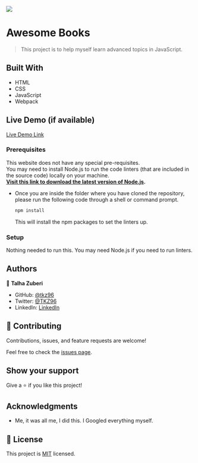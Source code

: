 ![](https://img.shields.io/badge/Microverse-blueviolet)

# Awesome Books

> This project is to help myself learn advanced topics in JavaScript.

## Built With

- HTML
- CSS
- JavaScript
- Webpack

## Live Demo (if available)

[Live Demo Link](https://livedemo.com)

### Prerequisites

This website does not have any special pre-requisites.<br />
You may need to install Node.js to run the code linters (that are included in the source code) locally on your machine.<br />
<b>[Visit this link to download the latest version of Node.js](https://nodejs.org/en/download/).</b>

- Once you are inside the folder where you have cloned the repository, please run the following code through a shell or command prompt.

  ```sh
  npm install
  ```

  This will install the npm packages to set the linters up.

### Setup

Nothing needed to run this. You may need Node.js if you need to run linters.

## Authors

👤 **Talha Zuberi**

- GitHub: [@tkz96](https://github.com/tkz96)
- Twitter: [@TKZ96](https://twitter.com/tkz96)
- LinkedIn: [LinkedIn](https://linkedin.com/in/talha-zuberi)

## 🤝 Contributing

Contributions, issues, and feature requests are welcome!

Feel free to check the [issues page](../../issues/).

## Show your support

Give a ⭐️ if you like this project!

## Acknowledgments

- Me, it was all me, I did this. I Googled everything myself.

## 📝 License

This project is [MIT](./MIT.md) licensed.
